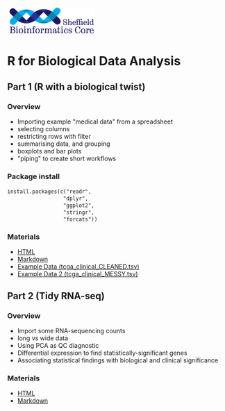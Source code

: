 
![](logo-sm.png)

# R for Biological Data Analysis

## Part 1 (R with a biological twist)

### Overview

+ Importing example "medical data" from a spreadsheet
+ selecting columns
+ restricting rows with filter
+ summarising data, and grouping
+ boxplots and bar plots
+ "piping" to create short workflows

### Package install



```
install.packages(c("readr",
                  "dplyr",
                  "ggplot2",
                  "stringr",
                  "forcats"))
```

### Materials

+ [HTML](Part1.nb.html)
+ [Markdown](Part1.Rmd)
+ [Example Data (tcga_clinical_CLEANED.tsv)](tcga_clinical_CLEANED.tsv)
+ [Example Data 2 (tcga_clinical_MESSY.tsv)](tcga_clinical_MESSY.tsv)

## Part 2 (Tidy RNA-seq)

### Overview

+ Import some RNA-sequencing counts
+ long vs wide data
+ Using PCA as QC diagnostic
+ Differential expression to find statistically-significant genes
+ Associating statistical findings with biological and clinical significance

### Materials

- [HTML](Part2.nb.html)
- [Markdown](Part2.Rmd)
 
  